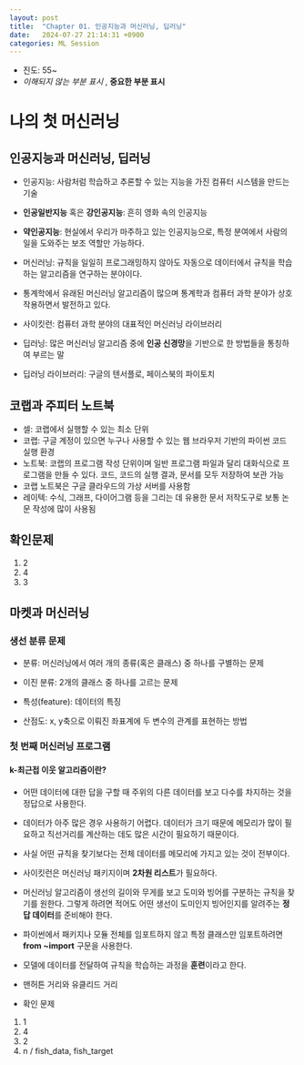 ```yaml
---
layout: post
title:  "Chapter 01. 인공지능과 머신러닝, 딥러닝"
date:   2024-07-27 21:14:31 +0900
categories: ML Session
---
```


* 진도: 55~
* *이해되지 않는 부분 표시* , **중요한 부분 표시**

# 나의 첫 머신러닝

## 인공지능과 머신러닝, 딥러닝

* 인공지능: 사람처럼 학습하고 추론할 수 있는 지능을 가진 컴퓨터 시스템을 만드는 기술
* **인공일반지능** 혹은 **강인공지능**: 흔히 영화 속의 인공지능
* **약인공지능**: 현실에서 우리가 마주하고 있는 인공지능으로, 특정 분여에서 사람의 일을 도와주는 보조 역할만 가능하다.

* 머신러닝: 규칙을 일일히 프로그래밍하지 않아도 자동으로 데이터에서 규칙을 학습하는 알고리즘을 연구하는 분야이다.
* 통계학에서 유래된 머신러닝 알고리즘이 많으며 통계학과 컴퓨터 과학 분야가 상호 작용하면서 발전하고 있다.
* 사이킷런: 컴퓨터 과학 분야의 대표적인 머신러닝 라이브러리

* 딥러닝: 많은 머신러닝 알고리즘 중에 **인공 신경망**을 기반으로 한 방법들을 통칭하여 부르는 말
* 딥러닝 라이브러리: 구글의 텐서플로, 페이스북의 파이토치

## 코랩과 주피터 노트북
* 셀: 코랩에서 실행할 수 있는 최소 단위
* 코랩: 구글 계정이 있으면 누구나 사용할 수 있는 웹 브라우저 기반의 파이썬 코드 실행 환경
* 노트북: 코랩의 프로그램 작성 단위이며 일반 프로그램 파일과 달리 대화식으로 프로그램을 만들 수 있다. 코드, 코드의 실행 결과, 문서를 모두 저장하여 보관 가능
* 코랩 노트북은 구글 클라우드의 가상 서버를 사용함
* 레이텍: 수식, 그래프, 다이어그램 등을 그리는 데 유용한 문서 저작도구로 보통 논문 작성에 많이 사용됨

## 확인문제
1. 2
2. 4
3. 3

## 마켓과 머신러닝

### 생선 분류 문제
* 분류: 머신러닝에서 여러 개의 종류(혹은 클래스) 중 하나를 구별하는 문제
* 이진 분류: 2개의 클래스 중 하나를 고르는 문제
* 특성(feature): 데이터의 특징

* 산점도: x, y축으로 이뤄진 좌표계에 두 변수의 관계를 표현하는 방법

### 첫 번째 머신러닝 프로그램

#### k-최근접 이웃 알고리즘이란?
* 어떤 데이터에 대한 답을 구할 때 주위의 다른 데이터를 보고 다수를 차지하는 것을 정답으로 사용한다.
* 데이터가 아주 많은 경우 사용하기 어렵다. 데이터가 크기 때문에 메모리가 많이 필요하고 직선거리를 계산하는 데도 많은 시간이 필요하기 때문이다.
* 사실 어떤 규칙을 찾기보다는 전체 데이터를 메모리에 가지고 있는 것이 전부이다.

* 사이킷런은 머신러닝 패키지이며 **2차원 리스트**가 필요하다.
* 머신러닝 알고리즘이 생선의 길이와 무게를 보고 도미와 빙어를 구분하는 규칙을 찾기를 원한다. 그렇게 하려면 적어도 어떤 생선이 도미인지 빙어인지를 알려주는 **정답 데이터**를 준비해야 한다.

* 파이썬에서 패키지나 모듈 전체를 임포트하지 않고 특정 클래스만 임포트하려면 **from ~import** 구문을 사용한다.
* 모델에 데이터를 전달하여 규칙을 학습하는 과정을 **훈련**이라고 한다.

* 맨허튼 거리와 유클리드 거리

* 확인 문제
1. 1
2. 4
3. 2
4. n / fish_data, fish_target